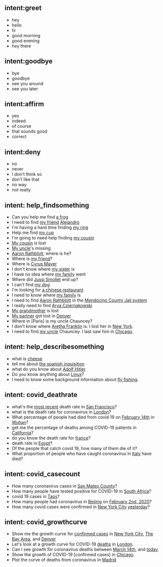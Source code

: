 ## intent:greet
- hey
- hello
- hi
- good morning
- good evening
- hey there

## intent:goodbye
- bye
- goodbye
- see you around
- see you later

## intent:affirm
- yes
- indeed
- of course
- that sounds good
- correct

## intent:deny
- no
- never
- I don't think so
- don't like that
- no way
- not really

## intent: help_findsomething
- Can you help me find [a frog](target)
- I need to find [my friend](role) [Alejandro](target)
- I'm having a hard time finding [my ring](role)
- Help me find [my cup](role)
- I'm going to need help finding [my cousin](role)
- [My cousin](role) is lost
- [My uncle](role)'s missing
- [Aaron Rathblott](target), where is he?
- Where is [my friend](role)?
- Where is [Cyrus Mayer](target)
- I don't know where [my sister](role) is
- I have no idea where [my family](role) went
- Where did [Jussi Smollet](target) end up?
- I can't find [my dog](role)
- I'm looking for [a chinese restaurant](role)
- I need to know where [my family](target) is
- I need to find [Aaron Rathblott](target) in the [Mendocino County Jail system](area)
- I really need to find [Arya Cziernakowski](target)
- [My grandmother](role) is lost
- [My partner](role) got lost in [Denver](area)
- Where in [Paris] is my uncle Chauncey?
- I don't know where [Aretha Franklin](target) is. I lost her in [New York](area).
- I need to find [my uncle](role) Chauncey. I last saw him in [Chicago](area).

## intent: help_describesomething
- what is [cheese](target)
- tell me about [the spanish inquisition](target)
- what do you know about [Adolf Hitler](target)
- Do you know anything about [Linux](target)?
- I need to know some background information about [fly fishing](target).

## intent: covid_deathrate
- what's the [most recent](time_scope) death rate in [San Francisco](area)?
- what is the death rate for coronavirus in [London](area)?
- What percentage of people had died from covid 19 on [February 14th](time_scope) in [Wuhan](area)?
- get me the percentage of deaths among COVID-19 patients in [California](area)?
- do you know the death rate for [france](area)?
- death rate in [Egypt](area)?
- Of the people that catch covid 19, how many of them die of it?
- What proportion of people who have caught coronavirus in [Italy](area) have died?


## intent: covid_casecount
- How many coronavirus cases in [San Mateo County](area)?
- How many people have tested positive for COVID-19 in [South Africa](area)?
- covid 19 cases in [Taos](area)?
- How many people had coronavirus in [Beijing](area) on [February 2nd, 2020](date)?
- How many covid cases were confirmed in [New York City](area) [yesterday](date)?

## intent: covid_growthcurve
- Show me the growth curve for [confirmed cases](data_type) in [New York City](area), [The Bay Area](area), and [Denver](area)
- Let's look at a growth curve for COVID-19 [deaths](data_type) in [London](area).
- Can I see growth for coronavirus deaths between [March 14th](start_date), and [today](end_date)
- Show the growth of COVID-19 [confirmed cases] in [Chicago](area).
- Plot the curve of deaths from coronavirus in [Madrid](area)


